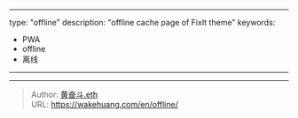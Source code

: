 # 

---
type: "offline"
description: "offline cache page of FixIt theme"
keywords: 
  - PWA
  - offline
  - 离线
---

---

> Author: [黄奋斗.eth](https://wakehuang.com/about)  
> URL: https://wakehuang.com/en/offline/  


